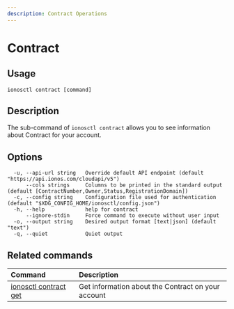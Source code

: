 ```yaml
---
description: Contract Operations
---
```


# Contract

## Usage

```text
ionosctl contract [command]
```

## Description

The sub-command of `ionosctl contract` allows you to see information about Contract for your account.

## Options

```text
  -u, --api-url string   Override default API endpoint (default "https://api.ionos.com/cloudapi/v5")
      --cols strings     Columns to be printed in the standard output (default [ContractNumber,Owner,Status,RegistrationDomain])
  -c, --config string    Configuration file used for authentication (default "$XDG_CONFIG_HOME/ionosctl/config.json")
  -h, --help             help for contract
      --ignore-stdin     Force command to execute without user input
  -o, --output string    Desired output format [text|json] (default "text")
  -q, --quiet            Quiet output
```

## Related commands

| Command | Description |
| :--- | :--- |
| [ionosctl contract get](get.md) | Get information about the Contract on your account |

